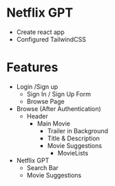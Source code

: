 # Netflix GPT

- Create react app
- Configured TailwindCSS

# Features

- Login /Sign up
  - Sign In / Sign Up Form
  - Browse Page
- Browse (After Authentication)
  - Header
    - Main Movie
      - Trailer in Background
      - Title & Description
      - Movie Suggestions
        - MovieLists
- Netflix GPT
  - Search Bar
  - Movie Suggestions
